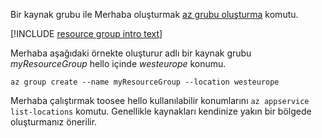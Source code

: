 Bir kaynak grubu ile Merhaba oluşturmak [az grubu oluşturma](/cli/azure/group#create) komutu.

[!INCLUDE [resource group intro text](resource-group.md)]

Merhaba aşağıdaki örnekte oluşturur adlı bir kaynak grubu *myResourceGroup* hello içinde *westeurope* konumu.

```azurecli-interactive
az group create --name myResourceGroup --location westeurope
```

Merhaba çalıştırmak toosee hello kullanılabilir konumlarını `az appservice list-locations` komutu. Genellikle kaynakları kendinize yakın bir bölgede oluşturmanız önerilir.
